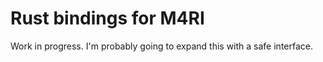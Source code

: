 # Rust bindings for M4RI

Work in progress. I'm probably going to expand this with a safe interface.
